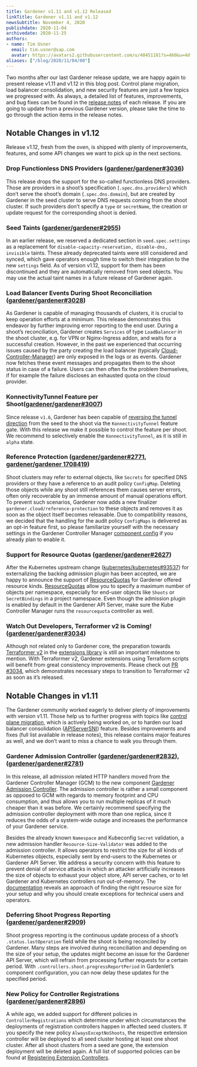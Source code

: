 ```yaml
---
title: Gardener v1.11 and v1.12 Released
linkTitle: Gardener v1.11 and v1.12
newsSubtitle: November 4, 2020
publishdate: 2020-11-04
archivedate: 2020-11-25
authors:
- name: Tim Usner
  email: tim.usner@sap.com
  avatar: https://avatars2.githubusercontent.com/u/40451181?s=460&u=4df34635cf86b924700ef4152ec8462eeaa35721&v=4
aliases: ["/blog/2020/11/04/00"]
---
```


Two months after our last Gardener release update, we are happy again to present release v1.11 and v1.12 in this blog post. Control plane migration, load balancer consolidation, and new security features are just a few topics we progressed with. As always, a detailed list of features, improvements, and bug fixes can be found in the [release notes](https://github.com/gardener/gardener/releases) of each release. If you are going to update from a previous Gardener version, please take the time to go through the action items in the release notes.

## Notable Changes in v1.12

Release v1.12, fresh from the oven, is shipped with plenty of improvements, features, and some API changes we want to pick up in the next sections.

### Drop Functionless DNS Providers ([gardener/gardener#3036](https://github.com/gardener/gardener/pull/3036))

This release drops the support for the so-called functionless DNS providers. Those are providers in a shoot’s specification (`.spec.dns.providers`) which don’t serve the shoot’s domain (`.spec.dns.domain`), but are created by Gardener in the seed cluster to serve DNS requests coming from the shoot cluster. If such providers don’t specify a `type` or `secretName`, the creation or update request for the corresponding shoot is denied.

### Seed Taints ([gardener/gardener#2955](https://github.com/gardener/gardener/pull/2955))

In an earlier release, we reserved a dedicated section in `seed.spec.settings` as a replacement for `disable-capacity-reservation, disable-dns, invisible` taints. These already deprecated taints were still considered and synced, which gave operators enough time to switch their integration to the new `settings` field. As of version v1.12, support for them has been discontinued and they are automatically removed from seed objects. You may use the actual taint names in a future release of Gardener again.

### Load Balancer Events During Shoot Reconciliation ([gardener/gardener#3028](https://github.com/gardener/gardener/pull/3028))

As Gardener is capable of managing thousands of clusters, it is crucial to keep operation efforts at a minimum. This release demonstrates this endeavor by further improving error reporting to the end user. During a shoot’s reconciliation, Gardener creates `Services` of type `LoadBalancer` in the shoot cluster, e.g. for VPN or Nginx-Ingress addon, and waits for a successful creation. However, in the past we experienced that occurring issues caused by the party creating the load balancer (typically [Cloud-Controller-Manager](https://kubernetes.io/docs/concepts/architecture/cloud-controller/)) are only exposed in the logs or as events. Gardener now fetches these event messages and propagates them to the shoot status in case of a failure. Users can then often fix the problem themselves, if for example the failure discloses an exhausted quota on the cloud provider.

### KonnectivityTunnel Feature per Shoot([gardener/gardener#3007](https://github.com/gardener/gardener/pull/3007))

Since release `v1.6`, Gardener has been capable of [reversing the tunnel direction](https://github.com/gardener/gardener/blob/master/docs/development/reversed-vpn-tunnel.md) from the seed to the shoot via the `KonnectivityTunnel` feature gate. With this release we make it possible to control the feature per shoot. We recommend to selectively enable the `KonnectivityTunnel`, as it is still in `alpha` state.

### Reference Protection ([gardener/gardener#2771](https://github.com/gardener/gardener/pull/2771), [gardener/gardener 1708419](https://github.com/gardener/gardener/commit/17084191c752c206537b9506b54828f4d723d9b7))

Shoot clusters may refer to external objects, like `Secrets` for specified DNS providers or they have a reference to an audit policy `ConfigMap`. Deleting those objects while any shoot still references them causes server errors, often only recoverable by an immense amount of manual operations effort. To prevent such scenarios, Gardener now adds a new finalizer `gardener.cloud/reference-protection` to these objects and removes it as soon as the object itself becomes releasable. Due to compatibility reasons, we decided that the handling for the audit policy `ConfigMaps` is delivered as an opt-in feature first, so please familiarize yourself with the necessary settings in the Gardener Controller Manager [component config](https://github.com/gardener/gardener/blob/3db1c41726dc5f669e015f294b690d330b55bbf1/example/20-componentconfig-gardener-controller-manager.yaml#L28) if you already plan to enable it.

### Support for Resource Quotas ([gardener/gardener#2627](https://github.com/gardener/gardener/pull/2627))

After the Kubernetes upstream change ([kubernetes/kubernetes#93537](https://github.com/kubernetes/kubernetes/pull/93537)) for externalizing the backing admission plugin has been accepted, we are happy to announce the support of [ResourceQuotas]( https://kubernetes.io/docs/concepts/policy/resource-quotas/) for Gardener offered resource kinds. [ResourceQuotas](https://kubernetes.io/docs/concepts/policy/resource-quotas/) allow you to specify a maximum number of objects per namespace, especially for end-user objects like `Shoots` or `SecretBindings` in a project namespace. Even though the admission plugin is enabled by default in the Gardener API Server, make sure the Kube Controller Manager runs the `resourcequota` controller as well.

### Watch Out Developers, Terraformer v2 is Coming! ([gardener/gardener#3034](https://github.com/gardener/gardener/pull/3034))

Although not related only to Gardener core, the preparation towards [Terraformer v2](https://github.com/gardener/terraformer/pull/48) in the [extensions library](https://github.com/gardener/gardener/tree/master/extensions) is still an important milestone to mention. With Terraformer v2, Gardener extensions using Terraform scripts will benefit from great consistency improvements. Please check out [PR #3034](https://github.com/gardener/gardener/pull/3034), which demonstrates necessary steps to transition to Terraformer v2 as soon as it’s released.

## Notable Changes in v1.11

The Gardener community worked eagerly to deliver plenty of improvements with version v1.11. Those help us to further progress with topics like [control plane migration]( https://github.com/gardener/gardener/blob/master/docs/proposals/07-shoot-control-plane-migration.md), which is actively being worked on, or to harden our load balancer consolidation ([APIServerSNI](https://github.com/gardener/gardener/blob/master/docs/proposals/08-shoot-apiserver-via-sni.md)) feature.
Besides improvements and fixes (full list available in release notes), this release contains major features as well, and we don’t want to miss a chance to walk you through them.

### Gardener Admission Controller ([gardener/gardener#2832](https://github.com/gardener/gardener/pull/2832)), ([gardener/gardener#2781](https://github.com/gardener/gardener/pull/2781))

In this release, all admission related HTTP handlers moved from the Gardener Controller Manager (GCM) to the new component [Gardener Admission Controller](https://github.com/gardener/gardener/blob/master/docs/concepts/admission-controller.md). The admission controller is rather a small component as opposed to GCM with regards to memory footprint and CPU consumption, and thus allows you to run multiple replicas of it much cheaper than it was before. We certainly recommend specifying the admission controller deployment with more than one replica, since it reduces the odds of a system-wide outage and increases the performance of your Gardener service.

Besides the already known `Namespace` and Kubeconfig `Secret` validation, a new admission handler `Resource-Size-Validator` was added to the admission controller. It allows operators to restrict the size for all kinds of Kubernetes objects, especially sent by end-users to the Kubernetes or Gardener API Server. We address a security concern with this feature to prevent denial of service attacks in which an attacker artificially increases the size of objects to exhaust your object store, API server caches, or to let Gardener and Kubernetes controllers run out-of-memory. The [documentation](https://github.com/gardener/gardener/blob/master/docs/concepts/admission-controller.md#resource-size-validator) reveals an approach of finding the right resource size for your setup and why you should create exceptions for technical users and operators.

### Deferring Shoot Progress Reporting ([gardener/gardener#2909](https://github.com/gardener/gardener/pull/2909))

Shoot progress reporting is the continuous update process of a shoot’s `.status.lastOperation` field while the shoot is being reconciled by Gardener. Many steps are involved during reconciliation and depending on the size of your setup, the updates might become an issue for the Gardener API Server, which will refrain from processing further requests for a certain period.
With `.controllers.shoot.progressReportPeriod` in Gardenlet’s component configuration, you can now delay these updates for the specified period.

### New Policy for Controller Registrations ([gardener/gardener#2896](https://github.com/gardener/gardener/pull/2896))

A while ago, we added support for different policies in `ControllerRegistrations` which determine under which circumstances the deployments of registration controllers happen in affected seed clusters. If you specify the new policy `AlwaysExceptNoShoots`, the respective extension controller will be deployed to all seed cluster hosting at least one shoot cluster. After all shoot clusters from a seed are gone, the extension deployment will be deleted again.
A full list of supported policies can be found at [Registering Extension Controllers](https://github.com/gardener/gardener/blob/master/docs/extensions/registration.md#deployment-configuration-options).
